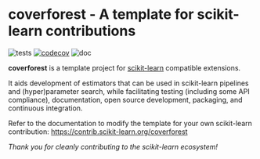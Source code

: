 coverforest - A template for scikit-learn contributions
============================================================

![tests](https://github.com/scikit-learn-contrib/coverforest/actions/workflows/python-app.yml/badge.svg)
[![codecov](https://codecov.io/gh/scikit-learn-contrib/coverforest/graph/badge.svg?token=L0XPWwoPLw)](https://codecov.io/gh/scikit-learn-contrib/coverforest)
![doc](https://github.com/scikit-learn-contrib/coverforest/actions/workflows/deploy-gh-pages.yml/badge.svg)

**coverforest** is a template project for [scikit-learn](https://scikit-learn.org)
compatible extensions.

It aids development of estimators that can be used in scikit-learn pipelines and
(hyper)parameter search, while facilitating testing (including some API compliance),
documentation, open source development, packaging, and continuous integration.

Refer to the documentation to modify the template for your own scikit-learn
contribution: https://contrib.scikit-learn.org/coverforest

*Thank you for cleanly contributing to the scikit-learn ecosystem!*
